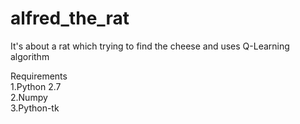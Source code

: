 # alfred_the_rat

It's about a rat which trying to find the cheese and uses Q-Learning algorithm  

Requirements  
1.Python 2.7  
2.Numpy  
3.Python-tk  
